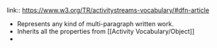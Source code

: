 ---
---

link:: https://www.w3.org/TR/activitystreams-vocabulary/#dfn-article

- Represents any kind of multi-paragraph written work.
- Inherits all the properties from [[Activity Vocabulary/Object]]
-